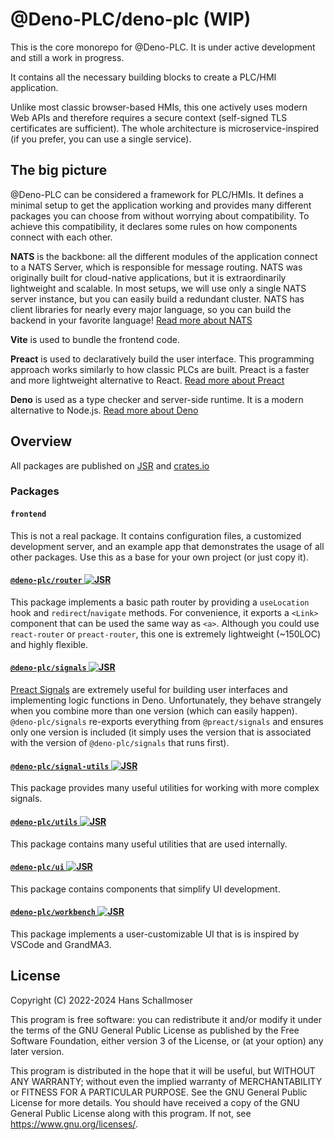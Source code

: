 # @Deno-PLC/deno-plc (WIP)

This is the core monorepo for @Deno-PLC. It is under active development and still a work in progress.

It contains all the necessary building blocks to create a PLC/HMI application.

Unlike most classic browser-based HMIs, this one actively uses modern Web APIs and therefore requires a secure context (self-signed TLS certificates
are sufficient). The whole architecture is microservice-inspired (if you prefer, you can use a single service).

## The big picture

@Deno-PLC can be considered a framework for PLC/HMIs. It defines a minimal setup to get the application working and provides many different packages
you can choose from without worrying about compatibility. To achieve this compatibility, it declares some rules on how components connect with each
other.

**NATS** is the backbone: all the different modules of the application connect to a NATS Server, which is responsible for message routing. NATS was
originally built for cloud-native applications, but it is extraordinarily lightweight and scalable. In most setups, we will use only a single NATS
server instance, but you can easily build a redundant cluster. NATS has client libraries for nearly every major language, so you can build the backend
in your favorite language! [Read more about NATS](https://docs.nats.io/)

**Vite** is used to bundle the frontend code.

**Preact** is used to declaratively build the user interface. This programming approach works similarly to how classic PLCs are built. Preact is a
faster and more lightweight alternative to React. [Read more about Preact](https://preactjs.com/)

**Deno** is used as a type checker and server-side runtime. It is a modern alternative to Node.js. [Read more about Deno](https://deno.com/)

## Overview

All packages are published on [JSR](https://jsr.io/@deno-plc) and [crates.io](https://crates.io/)

### Packages

#### `frontend`

This is not a real package. It contains configuration files, a customized development server, and an example app that demonstrates the usage of all
other packages. Use this as a base for your own project (or just copy it).

#### [`@deno-plc/router` ![JSR](https://jsr.io/badges/@deno-plc/router)](https://jsr.io/@deno-plc/router)

This package implements a basic path router by providing a `useLocation` hook and `redirect`/`navigate` methods. For convenience, it exports a
`<Link>` component that can be used the same way as `<a>`. Although you could use `react-router` or `preact-router`, this one is extremely lightweight
(~150LOC) and highly flexible.

#### [`@deno-plc/signals` ![JSR](https://jsr.io/badges/@deno-plc/signals)](https://jsr.io/@deno-plc/signals)

[Preact Signals](https://preactjs.com/guide/v10/signals/) are extremely useful for building user interfaces and implementing logic functions in Deno.
Unfortunately, they behave strangely when you combine more than one version (which can easily happen). `@deno-plc/signals` re-exports everything from
`@preact/signals` and ensures only one version is included (it simply uses the version that is associated with the version of `@deno-plc/signals` that
runs first).

#### [`@deno-plc/signal-utils` ![JSR](https://jsr.io/badges/@deno-plc/signal-utils)](https://jsr.io/@deno-plc/signal-utils)

This package provides many useful utilities for working with more complex signals.

#### [`@deno-plc/utils` ![JSR](https://jsr.io/badges/@deno-plc/utils)](https://jsr.io/@deno-plc/utils)

This package contains many useful utilities that are used internally.

#### [`@deno-plc/ui` ![JSR](https://jsr.io/badges/@deno-plc/ui)](https://jsr.io/@deno-plc/ui)

This package contains components that simplify UI development.

#### [`@deno-plc/workbench` ![JSR](https://jsr.io/badges/@deno-plc/workbench)](https://jsr.io/@deno-plc/workbench)

This package implements a user-customizable UI that is is inspired by VSCode and GrandMA3.

## License

Copyright (C) 2022-2024 Hans Schallmoser

This program is free software: you can redistribute it and/or modify it under the terms of the GNU General Public License as published by the Free
Software Foundation, either version 3 of the License, or (at your option) any later version.

This program is distributed in the hope that it will be useful, but WITHOUT ANY WARRANTY; without even the implied warranty of MERCHANTABILITY or
FITNESS FOR A PARTICULAR PURPOSE. See the GNU General Public License for more details. You should have received a copy of the GNU General Public
License along with this program. If not, see <https://www.gnu.org/licenses/>.
